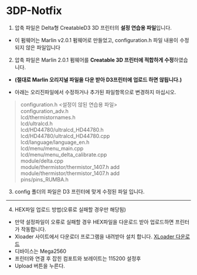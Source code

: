 # 3DP-Notfix
1. 압축 파일은 Delta형 CreatableD3 3D 프린터의 **설정 연습용 파일**입니다. 
 - 이 펌웨어는 Marlin v2.0.1 펌웨어로 만들었고, configuration.h 파일 내용이 수정되지 않은 파일입니다
  
2. 압축 파일은 Marlin 2.0.1 펌웨어를 **Creatable 3D 프린터에 적합하게 수정**하였습니다.  
 - **(절대로 Marlin 오리지널 파일을 다운 받아 D3프린터에 업로드 하면 않됩니다.)** 

- 아래는 오리진파일에서 수정하거나 추가된 파일항목으로 변경하지 마십시오.   
> configuration.h <설정이 않된 연습용 파일>  
> configuration_adv.h   
> lcd/thermistornames.h   
> lcd/ultralcd.h   
> lcd/HD44780/ultralcd_HD44780.h   
> lcd/HD44780/ultralcd_HD44780.cpp   
> lcd/language/language_en.h   
> lcd/menu/menu_main.cpp   
> lcd/menu/menu_delta_calibrate.cpp   
> module/delta.cpp   
> module/thermistor/thermistor_1407.h add   
> module/thermistor/thermistor_1407.h add   
> pins/pins_RUMBA.h  

3. config 폴더의 파일은 D3 프린터에 맞게 수정된 파일 입니다.

***

4. HEX파일 업로드 방법(오류로 실패할 경우만 해당됨)
 - 만약 설정파일이 오류로 실패할 경우 HEX파일을 다운로드 받아 업로드하면 프린터가 작동합니다.
 - Xloader 사이트에서 다운로더 프로그램을 내려받아 설치 합니다. 
   [XLoader 다운로드](http://www.hobbytronics.co.uk/download/XLoader.zip, "hobbytronics link")
 - 디바이스는 Mega2560
 - 프린터와 연결 후 잡힌 컴포트와 보레이트는 115200 설정후
 - Upload 버튼을 누른다.
